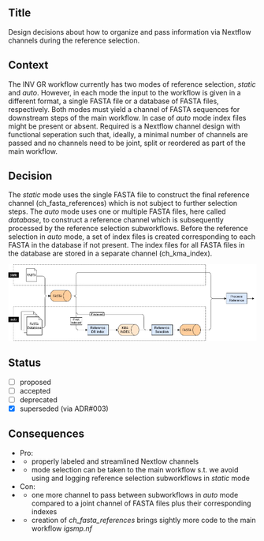 ## Title
Design decisions about how to organize and pass information via Nextflow channels during the reference selection.

## Context
The INV GR workflow currently has two modes of reference selection, _static_ and _auto_.
However, in each mode the input to the workflow is given in a different format, a single FASTA file or a database of FASTA files, respectively.
Both modes must yield a channel of FASTA sequences for downstream steps of the main workflow.
In case of _auto_ mode index files might be present or absent.
Required is a Nextflow channel design with functional seperation such that, ideally, a minimal number of channels are passed and no channels need to be joint, split or reordered as part of the main workflow.

## Decision
The _static_ mode uses the single FASTA file to construct the final reference channel (ch_fasta_references) which is not subject to further selection steps.
The _auto_ mode uses one or multiple FASTA files, here called _database_, to construct a reference channel which is subsequently processed by the reference selection subworkflows.
Before the reference selection in _auto_ mode, a set of index files is created corresponding to each FASTA in the database if not present.
The index files for all FASTA files in the database are stored in a separate channel (ch_kma_index).

![ReferenceSelectionNextflowChannels](docs/images/ref_selection_channels.png)

## Status
- [ ] proposed
- [ ] accepted
- [ ] deprecated
- [x] superseded (via ADR#003)

## Consequences
- Pro:
- - properly labeled and streamlined Nextlow channels
- - mode selection can be taken to the main workflow s.t. we avoid using and logging reference selection subworkflows in _static_ mode
- Con:
- - one more channel to pass between subworkflows in _auto_ mode compared to a joint channel of FASTA files plus their corresponding indexes
- - creation of _ch_fasta_references_ brings sightly more code to the main workflow _igsmp.nf_
